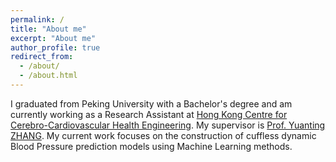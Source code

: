 ```yaml
---
permalink: /
title: "About me"
excerpt: "About me"
author_profile: true
redirect_from: 
  - /about/
  - /about.html
---
```


I graduated from Peking University with a Bachelor's degree and am currently working as a Research Assistant at [Hong Kong Centre for Cerebro-Cardiovascular Health Engineering](https://www.hkcoche.org). My supervisor is [Prof. Yuanting ZHANG](https://scholars.cityu.edu.hk/en/persons/yuanting-zhang(fcbe72e3-c0b5-4217-b177-653f710f4bed).html). My current work focuses on the construction of cuffless dynamic Blood Pressure prediction models using Machine Learning methods.

